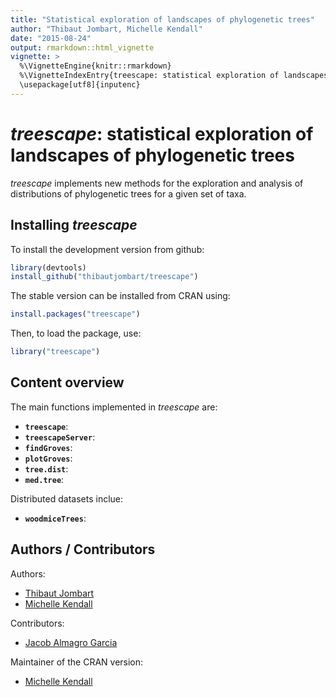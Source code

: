 ```yaml
---
title: "Statistical exploration of landscapes of phylogenetic trees"
author: "Thibaut Jombart, Michelle Kendall"
date: "2015-08-24"
output: rmarkdown::html_vignette
vignette: >
  %\VignetteEngine{knitr::rmarkdown}
  %\VignetteIndexEntry{treescape: statistical exploration of landscapes of phylogenetic trees}
  \usepackage[utf8]{inputenc}
---
```





*treescape*: statistical exploration of landscapes of phylogenetic trees
=================================================
*treescape* implements new methods for the exploration and analysis of distributions of phylogenetic trees for a given set of taxa.


Installing *treescape*
-------------
To install the development version from github:

```r
library(devtools)
install_github("thibautjombart/treescape")
```

The stable version can be installed from CRAN using:

```r
install.packages("treescape")
```

Then, to load the package, use:

```r
library("treescape")
```


Content overview
-------------
The main functions implemented in *treescape* are:
* __`treescape`__: 
* __`treescapeServer`__: 
* __`findGroves`__: 
* __`plotGroves`__: 
* __`tree.dist`__: 
* __`med.tree`__: 


Distributed datasets inclue:
* __`woodmiceTrees`__: 



Authors / Contributors
--------------
Authors:
* [Thibaut Jombart](https://sites.google.com/site/thibautjombart/)
* [Michelle Kendall](http://www.imperial.ac.uk/people/m.kendall)

Contributors:
* [Jacob Almagro Garcia](http://www.well.ox.ac.uk/jacob-almagro-garcia)

Maintainer of the CRAN version:
* [Michelle Kendall](http://www.imperial.ac.uk/people/m.kendall)
